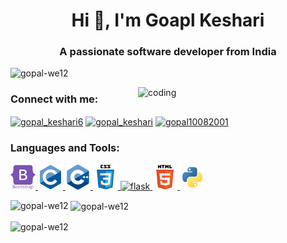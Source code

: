<h1 align="center">Hi 👋, I'm Goapl Keshari</h1>
<h3 align="center">A passionate software developer from India</h3>

<p align="left"> <img src="https://komarev.com/ghpvc/?username=gopal-we12&label=Profile%20views&color=0e75b6&style=flat" alt="gopal-we12" /> </p>

<img align="right" alt="coding" width="300" src="https://user-images.githubusercontent.com/55389276/140866485-8fb1c876-9a8f-4d6a-98dc-08c4981eaf70.gif">
<h3 align="left">Connect with me:</h3>
<p align="left">
<a href="https://www.codechef.com/users/gopal_keshari6" target="blank"><img align="center" src="https://cdn.jsdelivr.net/npm/simple-icons@3.1.0/icons/codechef.svg" alt="gopal_keshari6" height="30" width="40" /></a>
<a href="https://www.leetcode.com/gopal_keshari" target="blank"><img align="center" src="https://raw.githubusercontent.com/rahuldkjain/github-profile-readme-generator/master/src/images/icons/Social/leet-code.svg" alt="gopal_keshari" height="30" width="40" /></a>
<a href="https://auth.geeksforgeeks.org/user/gopal10082001" target="blank"><img align="center" src="https://raw.githubusercontent.com/rahuldkjain/github-profile-readme-generator/master/src/images/icons/Social/geeks-for-geeks.svg" alt="gopal10082001" height="30" width="40" /></a>
</p>

<h3 align="left">Languages and Tools:</h3>
<p align="left"> <a href="https://getbootstrap.com" target="_blank" rel="noreferrer"> <img src="https://raw.githubusercontent.com/devicons/devicon/master/icons/bootstrap/bootstrap-plain-wordmark.svg" alt="bootstrap" width="40" height="40"/> </a> <a href="https://www.cprogramming.com/" target="_blank" rel="noreferrer"> <img src="https://raw.githubusercontent.com/devicons/devicon/master/icons/c/c-original.svg" alt="c" width="40" height="40"/> </a> <a href="https://www.w3schools.com/cpp/" target="_blank" rel="noreferrer"> <img src="https://raw.githubusercontent.com/devicons/devicon/master/icons/cplusplus/cplusplus-original.svg" alt="cplusplus" width="40" height="40"/> </a> <a href="https://www.w3schools.com/css/" target="_blank" rel="noreferrer"> <img src="https://raw.githubusercontent.com/devicons/devicon/master/icons/css3/css3-original-wordmark.svg" alt="css3" width="40" height="40"/> </a> <a href="https://flask.palletsprojects.com/" target="_blank" rel="noreferrer"> <img src="https://www.vectorlogo.zone/logos/pocoo_flask/pocoo_flask-icon.svg" alt="flask" width="40" height="40"/> </a> <a href="https://www.w3.org/html/" target="_blank" rel="noreferrer"> <img src="https://raw.githubusercontent.com/devicons/devicon/master/icons/html5/html5-original-wordmark.svg" alt="html5" width="40" height="40"/> </a> <a href="https://www.python.org" target="_blank" rel="noreferrer"> <img src="https://raw.githubusercontent.com/devicons/devicon/master/icons/python/python-original.svg" alt="python" width="40" height="40"/> </a> </p>

<p><img align="left" src="https://github-readme-stats.vercel.app/api/top-langs?username=gopal-we12&show_icons=true&locale=en&layout=compact" alt="gopal-we12" /></p>

<p>&nbsp;<img align="center" src="https://github-readme-stats.vercel.app/api?username=gopal-we12&show_icons=true&locale=en" alt="gopal-we12" /></p>

<p><img align="center" src="https://github-readme-streak-stats.herokuapp.com/?user=gopal-we12&" alt="gopal-we12" /></p>
